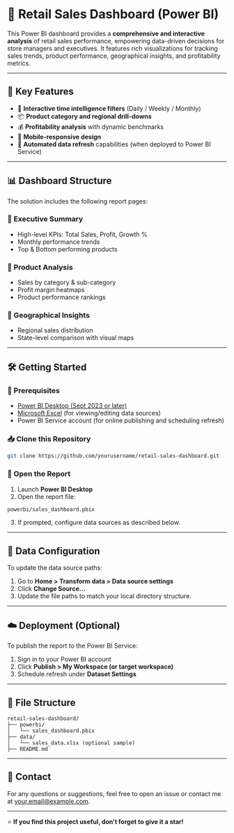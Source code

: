 # 🛒 Retail Sales Dashboard (Power BI)

This Power BI dashboard provides a **comprehensive and interactive analysis** of retail sales performance, empowering data-driven decisions for store managers and executives. It features rich visualizations for tracking sales trends, product performance, geographical insights, and profitability metrics.

---

## 🚀 Key Features

- 📅 **Interactive time intelligence filters** (Daily / Weekly / Monthly)
- 📦 **Product category and regional drill-downs**
- 💰 **Profitability analysis** with dynamic benchmarks
- 📱 **Mobile-responsive design**
- 🔄 **Automated data refresh** capabilities (when deployed to Power BI Service)

---

## 📊 Dashboard Structure

The solution includes the following report pages:

### 🔹 Executive Summary
- High-level KPIs: Total Sales, Profit, Growth %
- Monthly performance trends
- Top & Bottom performing products

### 🔹 Product Analysis
- Sales by category & sub-category
- Profit margin heatmaps
- Product performance rankings

### 🔹 Geographical Insights
- Regional sales distribution
- State-level comparison with visual maps

---

## 🛠️ Getting Started

### 🔑 Prerequisites
- [Power BI Desktop (Sept 2023 or later)](https://powerbi.microsoft.com/desktop/)
- [Microsoft Excel](https://www.microsoft.com/en-us/microsoft-365/excel) (for viewing/editing data sources)
- Power BI Service account (for online publishing and scheduling refresh)

### 📥 Clone this Repository

```bash
git clone https://github.com/yourusername/retail-sales-dashboard.git
```

### 🧩 Open the Report

1. Launch **Power BI Desktop**
2. Open the report file:

```bash
powerbi/sales_dashboard.pbix
```

3. If prompted, configure data sources as described below.

---

## 🔧 Data Configuration

To update the data source paths:

1. Go to **Home > Transform data > Data source settings**
2. Click **Change Source...**
3. Update the file paths to match your local directory structure.

---

## ☁️ Deployment (Optional)

To publish the report to the Power BI Service:

1. Sign in to your Power BI account
2. Click **Publish > My Workspace (or target workspace)**
3. Schedule refresh under **Dataset Settings**

---

## 📂 File Structure

```
retail-sales-dashboard/
├── powerbi/
│   └── sales_dashboard.pbix
├── data/
│   └── sales_data.xlsx (optional sample)
├── README.md
```

---

## 📧 Contact

For any questions or suggestions, feel free to open an issue or contact me at [your.email@example.com](adityaadhikari155@gmail.com).

---

⭐ **If you find this project useful, don’t forget to give it a star!**
